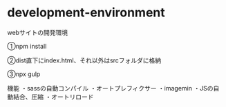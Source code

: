 # development-environment
webサイトの開発環境

①npm install

②dist直下にindex.html、それ以外はsrcフォルダに格納

③npx gulp

機能
・sassの自動コンパイル
・オートプレフィクサー
・imagemin
・JSの自動結合、圧縮
・オートリロード
